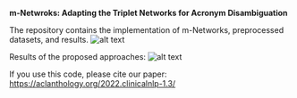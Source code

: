 **m-Netwroks: Adapting the Triplet Networks for Acronym Disambiguation**


The repository contains the implementation of m-Networks, preprocessed datasets, and results.
![alt text](https://github.com/sandaruSen/m_networks/blob/main/figs/architecture.PNG?raw=true)

Results of the proposed approaches: 
![alt text](https://github.com/sandaruSen/m_networks/blob/main/figs/naacle_results.PNG?raw=true)

If you use this code, please cite our paper:
https://aclanthology.org/2022.clinicalnlp-1.3/
